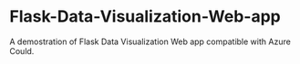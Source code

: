 # Flask-Data-Visualization-Web-app
A demostration of Flask Data Visualization Web app compatible with Azure Could.
